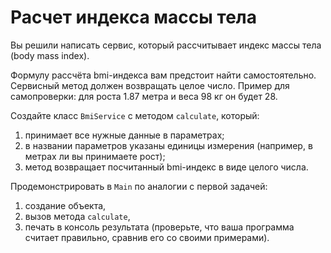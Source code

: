 # Расчет индекса массы тела
Вы решили написать сервис, который рассчитывает индекс массы тела (body mass index).

Формулу рассчёта bmi-индекса вам предстоит найти самостоятельно.
Сервисный метод должен возвращать целое число. Пример для самопроверки: для роста 1.87 метра и веса 98 кг он будет 28.

Создайте класс `BmiService` с методом `calculate`, который:
1. принимает все нужные данные в параметрах;
2. в названии параметров указаны единицы измерения (например, в метрах ли вы принимаете рост);
3. метод возвращает посчитанный bmi-индекс в виде целого числа.

Продемонстрировать в `Main` по аналогии с первой задачей:
1. создание объекта,
2. вызов метода `calculate`,
3. печать в консоль результата (проверьте, что ваша программа считает правильно, сравнив его со своими примерами).
